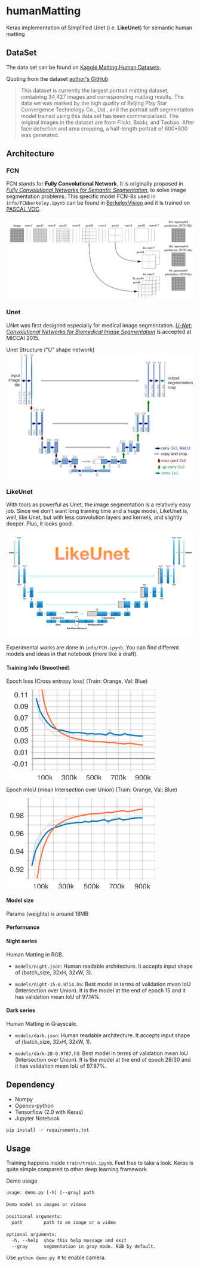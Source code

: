 # humanMatting

Keras implementation of Simplified Unet (i.e. **LikeUnet**) for semantic human matting

## DataSet

The data set can be found on [Kaggle Matting Human Datasets](https://www.kaggle.com/laurentmih/aisegmentcom-matting-human-datasets).

Quoting from the dataset [author's GitHub](https://github.com/aisegmentcn/matting_human_datasets)
> This dataset is currently the largest portrait matting dataset, containing 34,427 images and corresponding matting results. The data set was marked by the high quality of Beijing Play Star Convergence Technology Co., Ltd., and the portrait soft segmentation model trained using this data set has been commercialized. The original images in the dataset are from Flickr, Baidu, and Taobao. After face detection and area cropping, a half-length portrait of 600*800 was generated. 

## Architecture

### FCN

FCN stands for **Fully Convolutional Network**. It is originally proposed in *[Fully Convolutional Networks for Semantic Segmentation](https://arxiv.org/abs/1605.06211)*, to solve image segmentation problems. This specific model FCN-8s used in `info/FCNberkeley.ipynb` can be found in [BerkeleyVision](https://github.com/shelhamer/fcn.berkeleyvision.org) and it is trained on [PASCAL VOC](http://host.robots.ox.ac.uk/pascal/VOC/).

![fcn](info/fcn.png)

### Unet

UNet was first designed especially for medical image segmentation. *[U-Net: Convolutional Networks for Biomedical Image Segmentation](https://arxiv.org/abs/1505.04597)* is accepted at MICCAI 2015.

Unet Structure ("U" shape network)
![unet](info/unet.png)

### LikeUnet

With tools as powerful as Unet, the image segmentation is a relatively easy job. Since we don't want long training time and a huge model, LikeUnet is, well, like Unet, but with less convolution layers and kernels, and slightly deeper. Plus, it looks good.

![likeunet](info/LikeUnet.svg)

Experimental works are done in `info/FCN.ipynb`. You can find different models and ideas in that notebook (more like a draft).

#### Training Info (Smoothed)

Epoch loss (Cross entropy loss) (Train: Orange, Val: Blue)

<img src="info/epoch_loss.svg" width="400" />

Epoch mIoU (mean Intersection over Union) (Train: Orange, Val: Blue)

<img src="info/epoch_mIoU.svg" width="400" />

#### Model size
    
Params (weights) is around 18MB

#### Performance

#### Night series

Human Matting in RGB.

- `models/night.json`: Human readable architecture. It accepts input shape of (batch_size, 32xH, 32xW, 3).

- `models/night-15-0.9714.h5`: Best model in terms of validation mean IoU (Intersection over Union). It is the model at the end of epoch 15 and it has validation mean IoU of 97.14%.

#### Dark series

Human Matting in Grayscale.

- `models/dark.json`: Human readable architecture. It accepts input shape of (batch_size, 32xH, 32xW, 1).

- `models/dark-28-0.9787.h5`: Best model in terms of validation mean IoU (Intersection over Union). It is the model at the end of epoch 28/30 and it has validation mean IoU of 97.87%.

## Dependency

- Numpy
- Opencv-python
- Tensorflow (2.0 with Keras)
- Jupyter Notebook

```bash
pip install -r requirements.txt
```

## Usage

Training happens inside `train/train.ipynb`. Feel free to take a look. Keras is quite simple compared to other deep learning framework.

Demo usage

```
usage: demo.py [-h] [--gray] path

Demo model on images or videos

positional arguments:
  path        path to an image or a video

optional arguments:
  -h, --help  show this help message and exit
  --gray      segmentation in gray mode. RGB by default.
```

Use ```python demo.py 0``` to enable camera.
